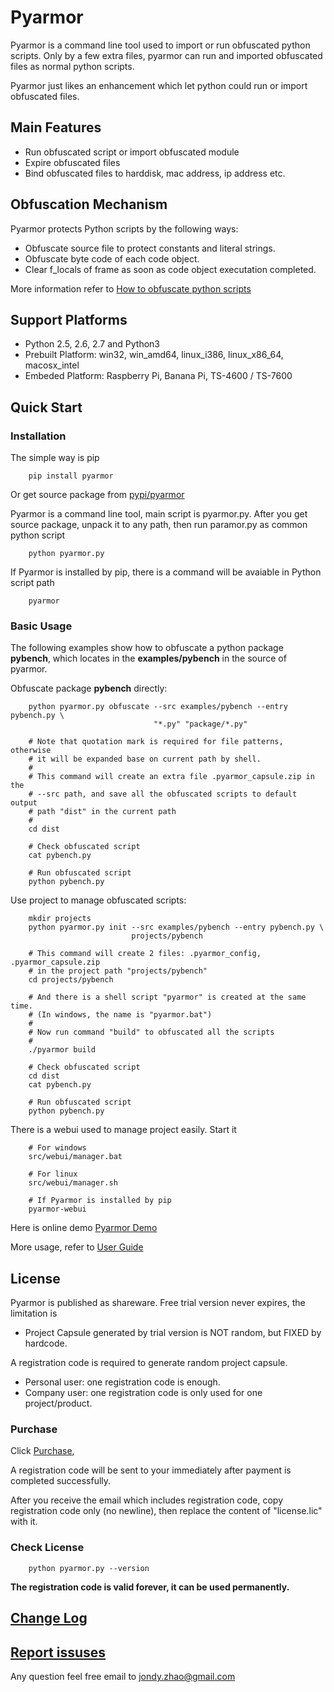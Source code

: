 # Pyarmor

Pyarmor is a command line tool used to import or run obfuscated python
scripts. Only by a few extra files, pyarmor can run and imported
obfuscated files as normal python scripts.

Pyarmor just likes an enhancement which let python could run or import
obfuscated files.

## Main Features

- Run obfuscated script or import obfuscated module
- Expire obfuscated files
- Bind obfuscated files to harddisk, mac address, ip address etc.

## Obfuscation Mechanism

Pyarmor protects Python scripts by the following ways:

- Obfuscate source file to protect constants and literal strings.
- Obfuscate byte code of each code object.
- Clear f_locals of frame as soon as code object executation completed.

More information refer to [How to obfuscate python scripts](src/mechanism.md)

## Support Platforms

- Python 2.5, 2.6, 2.7 and Python3
- Prebuilt Platform: win32, win_amd64, linux_i386, linux_x86_64, macosx_intel
- Embeded Platform: Raspberry Pi, Banana Pi, TS-4600 / TS-7600

## Quick Start

### Installation

The simple way is pip

```
    pip install pyarmor
```

Or get source package from [pypi/pyarmor](https://pypi.python.org/pypi/pyarmor)

Pyarmor is a command line tool, main script is pyarmor.py. After you
get source package, unpack it to any path, then run paramor.py as
common python script

```
    python pyarmor.py
```

If Pyarmor is installed  by pip, there is a command will be avaiable in Python script path

```
    pyarmor
```

### Basic Usage

The following examples show how to obfuscate a python package
**pybench**, which locates in the **examples/pybench** in the source
of pyarmor.

Obfuscate package **pybench** directly:

```
    python pyarmor.py obfuscate --src examples/pybench --entry pybench.py \
                                "*.py" "package/*.py"

    # Note that quotation mark is required for file patterns, otherwise
    # it will be expanded base on current path by shell.
    #
    # This command will create an extra file .pyarmor_capsule.zip in the
    # --src path, and save all the obfuscated scripts to default output
    # path "dist" in the current path
    #
    cd dist

    # Check obfuscated script
    cat pybench.py

    # Run obfuscated script
    python pybench.py
```

Use project to manage obfuscated scripts:

```
    mkdir projects
    python pyarmor.py init --src examples/pybench --entry pybench.py \
                           projects/pybench

    # This command will create 2 files: .pyarmor_config, .pyarmor_capsule.zip
    # in the project path "projects/pybench"
    cd projects/pybench

    # And there is a shell script "pyarmor" is created at the same time.
    # (In windows, the name is "pyarmor.bat")
    #
    # Now run command "build" to obfuscated all the scripts
    #
    ./pyarmor build

    # Check obfuscated script
    cd dist
    cat pybench.py

    # Run obfuscated script
    python pybench.py
```

There is a webui used to manage project easily. Start it

```
    # For windows
    src/webui/manager.bat

    # For linux
    src/webui/manager.sh

    # If Pyarmor is installed by pip
    pyarmor-webui
```

Here is online demo [Pyarmor Demo](http://pyarmor.dashingsoft.com)

More usage, refer to [User Guide](src/user-guide.md)

## License

Pyarmor is published as shareware. Free trial version never expires, the limitation is

- Project Capsule generated by trial version is NOT random, but FIXED by hardcode.

A registration code is required to generate random project capsule.

- Personal user: one registration code is enough.
- Company user: one registration code is only used for one project/product.

### Purchase

Click [Purchase](https://shopper.mycommerce.com/checkout/cart/add/55259-1),

A registration code will be sent to your immediately after payment is completed successfully.

After you receive the email which includes registration code, copy
registration code only (no newline), then replace the content of
"license.lic" with it.

### Check License

```
    python pyarmor.py --version
```

**The registration code is valid forever, it can be used permanently.**

## [Change Log](ChangeLog.rst)

## [Report issuses](https://github.com/dashingsoft/pyarmor/issues)

Any question feel free email to <jondy.zhao@gmail.com>
